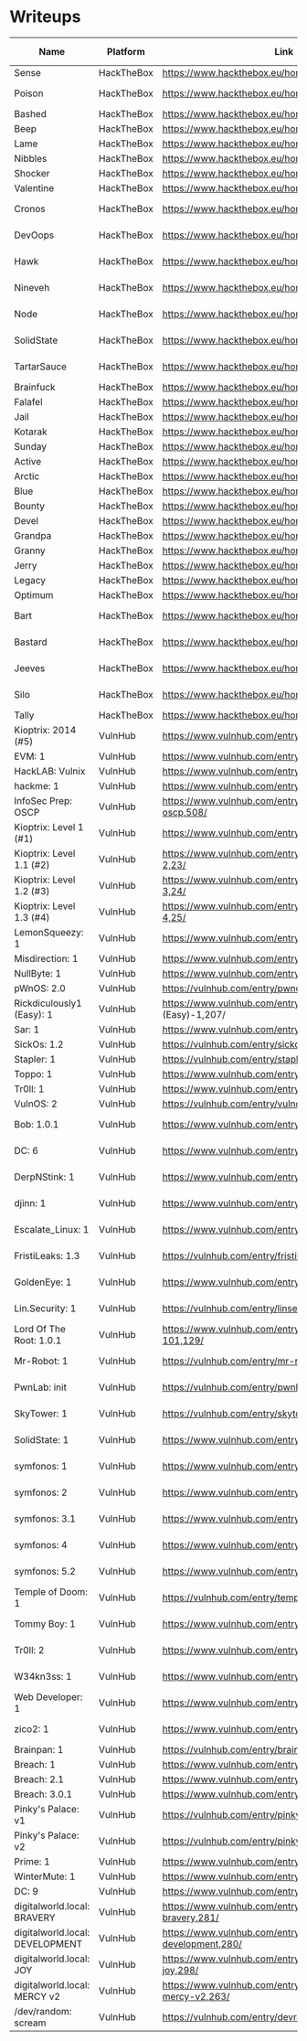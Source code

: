 # Writeups

| Name                            | Platform   | Link                                                             | Difficulty | Release Year | Operating System | Complete |
|---------------------------------|------------|------------------------------------------------------------------|------------|--------------|------------------|----------|
| Sense                           | HackTheBox | https://www.hackthebox.eu/home/machines/profile/111              | 1 (Easy)   | 2017         | BSD              |          |
| Poison                          | HackTheBox | https://www.hackthebox.eu/home/machines/profile/132              | 2 (Medium) | 2018         | BSD              |          |
| Bashed                          | HackTheBox | https://www.hackthebox.eu/home/machines/profile/118              | 1 (Easy)   | 2017         | Linux            |          |
| Beep                            | HackTheBox | https://www.hackthebox.eu/home/machines/profile/5                | 1 (Easy)   | 2017         | Linux            |          |
| Lame                            | HackTheBox | https://www.hackthebox.eu/home/machines/profile/1                | 1 (Easy)   | 2017         | Linux            |          |
| Nibbles                         | HackTheBox | https://www.hackthebox.eu/home/machines/profile/121              | 1 (Easy)   | 2018         | Linux            |          |
| Shocker                         | HackTheBox | https://www.hackthebox.eu/home/machines/profile/108              | 1 (Easy)   | 2017         | Linux            |          |
| Valentine                       | HackTheBox | https://www.hackthebox.eu/home/machines/profile/127              | 1 (Easy)   | 2018         | Linux            |          |
| Cronos                          | HackTheBox | https://www.hackthebox.eu/home/machines/profile/11               | 2 (Medium) | 2017         | Linux            |          |
| DevOops                         | HackTheBox | https://www.hackthebox.eu/home/machines/profile/140              | 2 (Medium) | 2018         | Linux            |          |
| Hawk                            | HackTheBox | https://www.hackthebox.eu/home/machines/profile/146              | 2 (Medium) | 2018         | Linux            |          |
| Nineveh                         | HackTheBox | https://www.hackthebox.eu/home/machines/profile/54               | 2 (Medium) | 2017         | Linux            |          |
| Node                            | HackTheBox | https://www.hackthebox.eu/home/machines/profile/110              | 2 (Medium) | 2017         | Linux            |          |
| SolidState                      | HackTheBox | https://www.hackthebox.eu/home/machines/profile/85               | 2 (Medium) | 2017         | Linux            |          |
| TartarSauce                     | HackTheBox | https://www.hackthebox.eu/home/machines/profile/138              | 2 (Medium) | 2018         | Linux            |          |
| Brainfuck                       | HackTheBox | https://www.hackthebox.eu/home/machines/profile/17               | 3 (Hard)   | 2017         | Linux            |          |
| Falafel                         | HackTheBox | https://www.hackthebox.eu/home/machines/profile/124              | 3 (Hard)   | 2018         | Linux            |          |
| Jail                            | HackTheBox | https://www.hackthebox.eu/home/machines/profile/45               | 3 (Hard)   | 2017         | Linux            |          |
| Kotarak                         | HackTheBox | https://www.hackthebox.eu/home/machines/profile/101              | 3 (Hard)   | 2017         | Linux            |          |
| Sunday                          | HackTheBox | https://www.hackthebox.eu/home/machines/profile/136              | 1 (Easy)   | 2018         | Solaris          |          |
| Active                          | HackTheBox | https://www.hackthebox.eu/home/machines/profile/148              | 1 (Easy)   | 2018         | Windows          |          |
| Arctic                          | HackTheBox | https://www.hackthebox.eu/home/machines/profile/9                | 1 (Easy)   | 2017         | Windows          |          |
| Blue                            | HackTheBox | https://www.hackthebox.eu/home/machines/profile/51               | 1 (Easy)   | 2017         | Windows          |          |
| Bounty                          | HackTheBox | https://www.hackthebox.eu/home/machines/profile/142              | 1 (Easy)   | 2018         | Windows          |          |
| Devel                           | HackTheBox | https://www.hackthebox.eu/home/machines/profile/3                | 1 (Easy)   | 2017         | Windows          |          |
| Grandpa                         | HackTheBox | https://www.hackthebox.eu/home/machines/profile/13               | 1 (Easy)   | 2017         | Windows          |          |
| Granny                          | HackTheBox | https://www.hackthebox.eu/home/machines/profile/14               | 1 (Easy)   | 2017         | Windows          |          |
| Jerry                           | HackTheBox | https://www.hackthebox.eu/home/machines/profile/144              | 1 (Easy)   | 2018         | Windows          |          |
| Legacy                          | HackTheBox | https://www.hackthebox.eu/home/machines/profile/2                | 1 (Easy)   | 2017         | Windows          |          |
| Optimum                         | HackTheBox | https://www.hackthebox.eu/home/machines/profile/6                | 1 (Easy)   | 2017         | Windows          |          |
| Bart                            | HackTheBox | https://www.hackthebox.eu/home/machines/profile/128              | 2 (Medium) | 2018         | Windows          |          |
| Bastard                         | HackTheBox | https://www.hackthebox.eu/home/machines/profile/7                | 2 (Medium) | 2017         | Windows          |          |
| Jeeves                          | HackTheBox | https://www.hackthebox.eu/home/machines/profile/114              | 2 (Medium) | 2017         | Windows          |          |
| Silo                            | HackTheBox | https://www.hackthebox.eu/home/machines/profile/131              | 2 (Medium) | 2018         | Windows          |          |
| Tally                           | HackTheBox | https://www.hackthebox.eu/home/machines/profile/113              | 3 (Hard)   | 2017         | Windows          |          |
| Kioptrix: 2014 (#5)             | VulnHub    | https://www.vulnhub.com/entry/kioptrix-2014-5,62/                | 1 (Easy)   | 2014         | BSD              |          |
| EVM: 1                          | VulnHub    | https://www.vulnhub.com/entry/evm-1,391/                         | 1 (Easy)   | 2019         | Linux            |          |
| HackLAB: Vulnix                 | VulnHub    | https://www.vulnhub.com/entry/hacklab-vulnix,48/                 | 1 (Easy)   | 2012         | Linux            |          |
| hackme: 1                       | VulnHub    | https://www.vulnhub.com/entry/hackme-1,330/                      | 1 (Easy)   | 2019         | Linux            |          |
| InfoSec Prep: OSCP              | VulnHub    | https://www.vulnhub.com/entry/infosec-prep-oscp,508/             | 1 (Easy)   | 2020         | Linux            |          |
| Kioptrix: Level 1 (#1)          | VulnHub    | https://www.vulnhub.com/entry/kioptrix-level-1-1,22/             | 1 (Easy)   | 2010         | Linux            |          |
| Kioptrix: Level 1.1 (#2)        | VulnHub    | https://www.vulnhub.com/entry/kioptrix-level-11-2,23/            | 1 (Easy)   | 2011         | Linux            |          |
| Kioptrix: Level 1.2 (#3)        | VulnHub    | https://www.vulnhub.com/entry/kioptrix-level-12-3,24/            | 1 (Easy)   | 2011         | Linux            |          |
| Kioptrix: Level 1.3 (#4)        | VulnHub    | https://www.vulnhub.com/entry/kioptrix-level-13-4,25/            | 1 (Easy)   | 2012         | Linux            |          |
| LemonSqueezy: 1                 | VulnHub    | https://www.vulnhub.com/entry/lemonsqueezy-1,473/                | 1 (Easy)   | 2020         | Linux            |          |
| Misdirection: 1                 | VulnHub    | https://www.vulnhub.com/entry/misdirection-1,371/                | 1 (Easy)   | 2019         | Linux            |          |
| NullByte: 1                     | VulnHub    | https://www.vulnhub.com/entry/nullbyte-1,126/                    | 1 (Easy)   | 2015         | Linux            |          |
| pWnOS: 2.0                      | VulnHub    | https://vulnhub.com/entry/pwnos-20-pre-release,34/               | 1 (Easy)   | 2011         | Linux            |          |
| Rickdiculously1 (Easy): 1       | VulnHub    | https://www.vulnhub.com/entry/rickdiculously1 (Easy)-1,207/      | 1 (Easy)   | 2017         | Linux            |          |
| Sar: 1                          | VulnHub    | https://www.vulnhub.com/entry/sar-1,425/                         | 1 (Easy)   | 2020         | Linux            |          |
| SickOs: 1.2                     | VulnHub    | https://vulnhub.com/entry/sickos-12,144/                         | 1 (Easy)   | 2016         | Linux            |          |
| Stapler: 1                      | VulnHub    | https://vulnhub.com/entry/stapler-1,150/                         | 1 (Easy)   | 2016         | Linux            |          |
| Toppo: 1                        | VulnHub    | https://www.vulnhub.com/entry/toppo-1,245/                       | 1 (Easy)   | 2018         | Linux            |          |
| Tr0ll: 1                        | VulnHub    | https://www.vulnhub.com/entry/tr0ll-1,100/                       | 1 (Easy)   | 2014         | Linux            |          |
| VulnOS: 2                       | VulnHub    | https://vulnhub.com/entry/vulnos-2,147/                          | 1 (Easy)   | 2016         | Linux            |          |
| Bob: 1.0.1                      | VulnHub    | https://www.vulnhub.com/entry/bob-101,226/                       | 2 (Medium) | 2018         | Linux            |          |
| DC: 6                           | VulnHub    | https://www.vulnhub.com/entry/dc-6,315/                          | 2 (Medium) | 2019         | Linux            |          |
| DerpNStink: 1                   | VulnHub    | https://www.vulnhub.com/entry/derpnstink-1,221/                  | 2 (Medium) | 2018         | Linux            |          |
| djinn: 1                        | VulnHub    | https://www.vulnhub.com/entry/djinn-1,397/                       | 2 (Medium) | 2019         | Linux            |          |
| Escalate_Linux: 1               | VulnHub    | https://www.vulnhub.com/entry/escalate_linux-1,323/              | 2 (Medium) | 2019         | Linux            |          |
| FristiLeaks: 1.3                | VulnHub    | https://vulnhub.com/entry/fristileaks-13,133/                    | 2 (Medium) | 2015         | Linux            |          |
| GoldenEye: 1                    | VulnHub    | https://www.vulnhub.com/entry/goldeneye-1,240/                   | 2 (Medium) | 2018         | Linux            |          |
| Lin.Security: 1                 | VulnHub    | https://vulnhub.com/entry/linsecurity-1,244/                     | 2 (Medium) | 2018         | Linux            |          |
| Lord Of The Root: 1.0.1         | VulnHub    | https://www.vulnhub.com/entry/lord-of-the-root-101,129/          | 2 (Medium) | 2015         | Linux            |          |
| Mr-Robot: 1                     | VulnHub    | https://vulnhub.com/entry/mr-robot-1,151/                        | 2 (Medium) | 2016         | Linux            |          |
| PwnLab: init                    | VulnHub    | https://vulnhub.com/entry/pwnlab-init,158/                       | 2 (Medium) | 2016         | Linux            |          |
| SkyTower: 1                     | VulnHub    | https://vulnhub.com/entry/skytower-1,96/                         | 2 (Medium) | 2014         | Linux            |          |
| SolidState: 1                   | VulnHub    | https://www.vulnhub.com/entry/solidstate-1,261/                  | 2 (Medium) | 2018         | Linux            |          |
| symfonos: 1                     | VulnHub    | https://www.vulnhub.com/entry/symfonos-1,322/                    | 2 (Medium) | 2019         | Linux            |          |
| symfonos: 2                     | VulnHub    | https://www.vulnhub.com/entry/symfonos-2,331/                    | 2 (Medium) | 2019         | Linux            |          |
| symfonos: 3.1                   | VulnHub    | https://www.vulnhub.com/entry/symfonos-31,332/                   | 2 (Medium) | 2020         | Linux            |          |
| symfonos: 4                     | VulnHub    | https://www.vulnhub.com/entry/symfonos-4,347/                    | 2 (Medium) | 2019         | Linux            |          |
| symfonos: 5.2                   | VulnHub    | https://www.vulnhub.com/entry/symfonos-52,415/                   | 2 (Medium) | 2020         | Linux            |          |
| Temple of Doom: 1               | VulnHub    | https://vulnhub.com/entry/temple-of-doom-1,243/                  | 2 (Medium) | 2018         | Linux            |          |
| Tommy Boy: 1                    | VulnHub    | https://www.vulnhub.com/entry/tommy-boy-1,157/                   | 2 (Medium) | 2016         | Linux            |          |
| Tr0ll: 2                        | VulnHub    | https://www.vulnhub.com/entry/tr0ll-2,107/                       | 2 (Medium) | 2014         | Linux            |          |
| W34kn3ss: 1                     | VulnHub    | https://www.vulnhub.com/entry/w34kn3ss-1,270/                    | 2 (Medium) | 2018         | Linux            |          |
| Web Developer: 1                | VulnHub    | https://www.vulnhub.com/entry/web-developer-1,288/               | 2 (Medium) | 2018         | Linux            |          |
| zico2: 1                        | VulnHub    | https://www.vulnhub.com/entry/zico2-1,210/                       | 2 (Medium) | 2017         | Linux            |          |
| Brainpan: 1                     | VulnHub    | https://vulnhub.com/entry/brainpan-1,51/                         | 3 (Hard)   | 2013         | Linux            |          |
| Breach: 1                       | VulnHub    | https://www.vulnhub.com/entry/breach-1,152/                      | 3 (Hard)   | 2016         | Linux            |          |
| Breach: 2.1                     | VulnHub    | https://www.vulnhub.com/entry/breach-21,159/                     | 3 (Hard)   | 2016         | Linux            |          |
| Breach: 3.0.1                   | VulnHub    | https://www.vulnhub.com/entry/breach-301,177/                    | 3 (Hard)   | 2017         | Linux            |          |
| Pinky's Palace: v1              | VulnHub    | https://vulnhub.com/entry/pinkys-palace-v1,225/                  | 3 (Hard)   | 2018         | Linux            |          |
| Pinky's Palace: v2              | VulnHub    | https://vulnhub.com/entry/pinkys-palace-v2,229/                  | 3 (Hard)   | 2018         | Linux            |          |
| Prime: 1                        | VulnHub    | https://www.vulnhub.com/entry/prime-1,358/                       | 3 (Hard)   | 2019         | Linux            |          |
| WinterMute: 1                   | VulnHub    | https://www.vulnhub.com/entry/wintermute-1,239/                  | 3 (Hard)   | 2018         | Linux            |          |
| DC: 9                           | VulnHub    | https://www.vulnhub.com/entry/dc-9,412/                          | TBD        | 2019         | Linux            |          |
| digitalworld.local: BRAVERY     | VulnHub    | https://www.vulnhub.com/entry/digitalworldlocal-bravery,281/     | TBD        | 2018         | Linux            |          |
| digitalworld.local: DEVELOPMENT | VulnHub    | https://www.vulnhub.com/entry/digitalworldlocal-development,280/ | TBD        | 2018         | Linux            |          |
| digitalworld.local: JOY         | VulnHub    | https://www.vulnhub.com/entry/digitalworldlocal-joy,298/         | TBD        | 2019         | Linux            |          |
| digitalworld.local: MERCY v2    | VulnHub    | https://www.vulnhub.com/entry/digitalworldlocal-mercy-v2,263/    | TBD        | 2018         | Linux            |          |
| /dev/random: scream             | VulnHub    | https://vulnhub.com/entry/devrandom-scream,47/                   | TBD        | 2012         | Windows          |          |

